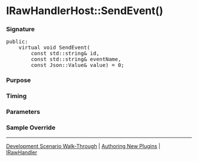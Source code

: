 # IRawHandlerHost::SendEvent()

### Signature

<pre>
public:
    virtual void SendEvent(
        const std::string& id,
        const std::string& eventName,
        const Json::Value& value) = 0;
</pre>

### Purpose

### Timing

### Parameters

### Sample Override

----

[Development Scenario Walk-Through](../../../development-scenario.md) | [Authoring New Plugins](../../developer-plugin-creation.md) | [IRawHandler](i-raw-handler-host.md)